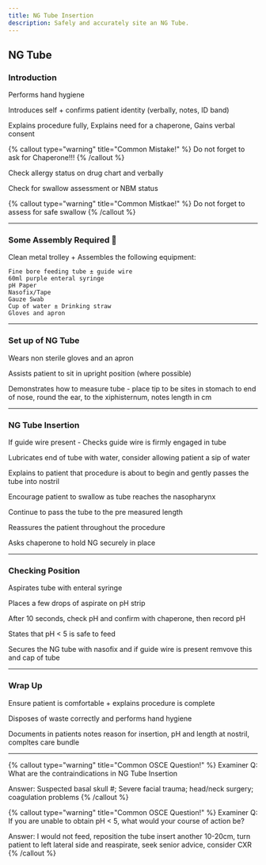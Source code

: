 ```yaml
---
title: NG Tube Insertion
description: Safely and accurately site an NG Tube.
---
```


## NG Tube

### Introduction

Performs hand hygiene

Introduces self + confirms patient identity (verbally, notes, ID band)

Explains procedure fully, Explains need for a chaperone, Gains verbal consent

{% callout type="warning" title="Common Mistake!" %}
Do not forget to ask for Chaperone!!!
{% /callout %}

Check allergy status on drug chart and verbally

Check for swallow assessment or NBM status

{% callout type="warning" title="Common Mistkae!" %}
Do not forget to assess for safe swallow
{% /callout %}

---

### Some Assembly Required 👷

Clean metal trolley + Assembles the following equipment:

```
Fine bore feeding tube ± guide wire
60ml purple enteral syringe
pH Paper
Nasofix/Tape
Gauze Swab
Cup of water ± Drinking straw
Gloves and apron
```

---

### Set up of NG Tube

Wears non sterile gloves and an apron

Assists patient to sit in upright position (where possible)

Demonstrates how to measure tube - place tip to be sites in stomach to end of nose, round the ear, to the xiphisternum, notes length in cm

---

### NG Tube Insertion

If guide wire present - Checks guide wire is firmly engaged in tube

Lubricates end of tube with water, consider allowing patient a sip of water

Explains to patient that procedure is about to begin and gently passes the tube into nostril

Encourage patient to swallow as tube reaches the nasopharynx

Continue to pass the tube to the pre measured length

Reassures the patient throughout the procedure

Asks chaperone to hold NG securely in place

---

### Checking Position

Aspirates tube with enteral syringe

Places a few drops of aspirate on pH strip

After 10 seconds, check pH and confirm with chaperone, then record pH

States that pH < 5 is safe to feed

Secures the NG tube with nasofix and if guide wire is present remvove this and cap of tube

---

### Wrap Up

Ensure patient is comfortable + explains procedure is complete

Disposes of waste correctly and performs hand hygiene

Documents in patients notes reason for insertion, pH and length at nostril, compltes care bundle

---

{% callout type="warning" title="Common OSCE Question!" %}
Examiner Q: What are the contraindications in NG Tube Insertion

Answer: Suspected basal skull #; Severe facial trauma; head/neck surgery; coagulation problems
{% /callout %}

{% callout type="warning" title="Common OSCE Question!" %}
Examiner Q: If you are unable to obtain pH < 5, what would your course of action be?

Answer: I would not feed, reposition the tube insert another 10-20cm, turn patient to left lateral side and reaspirate, seek senior advice, consider CXR
{% /callout %}
